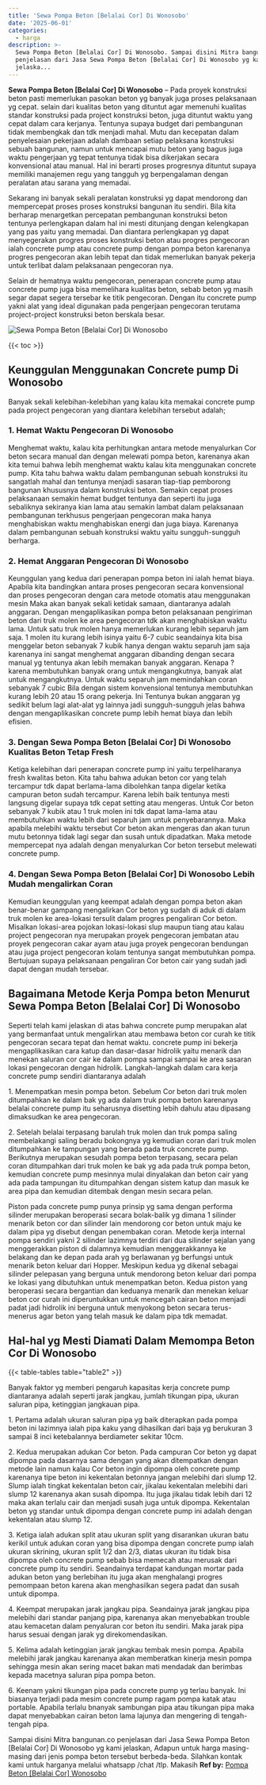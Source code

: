 ```yaml
---
title: 'Sewa Pompa Beton [Belalai Cor] Di Wonosobo'
date: '2025-06-01'
categories:
  - harga
description: >-
  Sewa Pompa Beton [Belalai Cor] Di Wonosobo. Sampai disini Mitra bangunan.co
  penjelasan dari Jasa Sewa Pompa Beton [Belalai Cor] Di Wonosobo yg kami
  jelaska...
---
```


**Sewa Pompa Beton \[Belalai Cor\] Di Wonosobo** – Pada proyek konstruksi beton pasti memerlukan pasokan beton yg banyak juga proses pelaksanaan yg cepat. selain dari kualitas beton yang dituntut agar memenuhi kualitas standar konstruksi pada project konstruksi beton, juga dituntut waktu yang cepat dalam cara kerjanya. Tentunya supaya budget dari pembangunan tidak membengkak dan tdk menjadi mahal. Mutu dan kecepatan dalam penyelesaian pekerjaan adalah dambaan setiap pelaksana konstruksi sebuah bangunan, namun untuk mencapai mutu beton yang bagus juga waktu pengerjaan yg tepat tentunya tidak bisa dikerjakan secara konvensional atau manual. Hal ini berarti proses progresnya dituntut supaya memiliki manajemen regu yang tangguh yg berpengalaman dengan peralatan atau sarana yang memadai.

Sekarang ini banyak sekali peralatan konstruksi yg dapat mendorong dan mempercepat proses proses konstruksi bangunan itu sendiri. Bila kita berharap menargetkan percepatan pembangunan konstruksi beton tentunya perlengkapan dalam hal ini mesti ditunjang dengan kelengkapan yang pas yaitu yang memadai. Dan diantara perlengkapan yg dapat menyegerakan progres proses konstruksi beton atau progres pengecoran ialah concrete pump atau concrete pump dengan pompa beton karenanya progres pengecoran akan lebih tepat dan tidak memerlukan banyak pekerja untuk terlibat dalam pelaksanaan pengecoran nya.

Selain dr hematnya waktu pengecoran, penerapan concrete pump atau concrete pump juga bisa memelihara kualitas beton, sebab beton yg masih segar dapat segera tersebar ke titik pengecoran. Dengan itu concrete pump yakni alat yang ideal digunakan pada pengerjaan pengecoran terutama project-project konstruksi beton berskala besar.

![Sewa Pompa Beton [Belalai Cor] Di Wonosobo](/images/sewa-concrete-pump-35.png)

{{< toc >}}

## Keunggulan Menggunakan Concrete pump Di Wonosobo

Banyak sekali kelebihan-kelebihan yang kalau kita memakai concrete pump pada project pengecoran yang diantara kelebihan tersebut adalah;

### 1\. Hemat Waktu Pengecoran Di Wonosobo

Menghemat waktu, kalau kita perhitungkan antara metode menyalurkan Cor beton secara manual dan dengan melewati pompa beton, karenanya akan kita temui bahwa lebih menghemat waktu kalau kita menggunakan concrete pump. Kita tahu bahwa waktu dalam pembangunan sebuah konstruksi itu sangatlah mahal dan tentunya menjadi sasaran tiap-tiap pemborong bangunan khususnya dalam konstruksi beton. Semakin cepat proses pelaksanaan semakin hemat budget tentunya dan seperti itu juga sebaliknya sekiranya kian lama atau semakin lambat dalam pelaksanaan pembangunan terkhusus pengerjaan pengecoran maka hanya menghabiskan waktu menghabiskan energi dan juga biaya. Karenanya dalam pembangunan sebuah konstruksi waktu yaitu sungguh-sungguh berharga.

### 2\. Hemat Anggaran Pengecoran Di Wonosobo

Keunggulan yang kedua dari penerapan pompa beton ini ialah hemat biaya. Apabila kita bandingkan antara proses pengecoran secara konvensional dan proses pengecoran dengan cara metode otomatis atau menggunakan mesin Maka akan banyak sekali ketidak samaan, diantaranya adalah anggaran. Dengan mengaplikasikan pompa beton pelaksanaan pengiriman beton dari truk molen ke area pengecoran tdk akan menghabiskan waktu lama. Untuk satu truk molen hanya memerlukan kurang lebih separuh jam saja. 1 molen itu kurang lebih isinya yaitu 6-7 cubic seandainya kita bisa menggelar beton sebanyak 7 kubik hanya dengan waktu separuh jam saja karenanya ini sangat menghemat anggaran dibanding dengan secara manual yg tentunya akan lebih memakan banyak anggaran. Kenapa ? karena membutuhkan banyak orang untuk mengangkutnya, banyak alat untuk mengangkutnya. Untuk waktu separuh jam memindahkan coran sebanyak 7 cubic Bila dengan sistem konvensional tentunya membutuhkan kurang lebih 20 atau 15 orang pekerja. Ini Tentunya bukan anggaran yg sedikit belum lagi alat-alat yg lainnya jadi sungguh-sungguh jelas bahwa dengan mengaplikasikan concrete pump lebih hemat biaya dan lebih efisien.

### 3\. Dengan Sewa Pompa Beton \[Belalai Cor\] Di Wonosobo Kualitas Beton Tetap Fresh

Ketiga kelebihan dari penerapan concrete pump ini yaitu terpeliharanya fresh kwalitas beton. Kita tahu bahwa adukan beton cor yang telah tercampur tdk dapat berlama-lama dibolehkan tanpa digelar ketika campuran beton sudah tercampur. Karena lebih baik tentunya mesti langsung digelar supaya tdk cepat setting atau mengeras. Untuk Cor beton sebanyak 7 kubik atau 1 truk molen ini tdk dapat lama-lama atau membutuhkan waktu lebih dari separuh jam untuk penyebarannya. Maka apabila melebihi waktu tersebut Cor beton akan mengeras dan akan turun mutu betonnya tidak lagi segar dan susah untuk dipadatkan. Maka metode mempercepat nya adalah dengan menyalurkan Cor beton tersebut melewati concrete pump.

### 4\. Dengan Sewa Pompa Beton \[Belalai Cor\] Di Wonosobo Lebih Mudah mengalirkan Coran

Kemudian keunggulan yang keempat adalah dengan pompa beton akan benar-benar gampang mengalirkan Cor beton yg sudah di aduk di dalam truk molen ke area-lokasi tersulit dalam progres pengaliran Cor beton. Misalkan lokasi-area pojokan lokasi-lokasi slup maupun tiang atau kalau project pengecoran nya merupakan proyek pengecoran jembatan atau proyek pengecoran cakar ayam atau juga proyek pengecoran bendungan atau juga project pengecoran kolam tentunya sangat membutuhkan pompa. Bertujuan supaya pelaksanaan pengaliran Cor beton cair yang sudah jadi dapat dengan mudah tersebar.

## Bagaimana Metode Kerja Pompa beton Menurut Sewa Pompa Beton \[Belalai Cor\] Di Wonosobo

Seperti telah kami jelaskan di atas bahwa concrete pump merupakan alat yang bermanfaat untuk mengalirkan atau membawa beton cor curah ke titik pengecoran secara tepat dan hemat waktu. concrete pump ini bekerja mengaplikasikan cara katup dan dasar-dasar hidrolik yaitu menarik dan menekan saluran cor cair ke dalam pompa sampai sampai ke area sasaran lokasi pengecoran dengan hidrolik. Langkah-langkah dalam cara kerja concrete pump sendiri diantaranya adalah

1\. Menempatkan mesin pompa beton. Sebelum Cor beton dari truk molen ditumpahkan ke dalam bak yg ada dalam truk pompa beton karenanya belalai concrete pump itu seharusnya disetting lebih dahulu atau dipasang dimaksudkan ke area pengecoran.

2\. Setelah belalai terpasang barulah truk molen dan truk pompa saling membelakangi saling beradu bokongnya yg kemudian coran dari truk molen ditumpahkan ke tampungan yang berada pada truk concrete pump. Berikutnya merupakan sesudah pompa beton terpasang, secara pelan coran ditumpahkan dari truk molen ke bak yg ada pada truk pompa beton, kemudian concrete pump mesinnya mulai dinyalakan dan beton cair yang ada pada tampungan itu ditumpahkan dengan sistem katup dan masuk ke area pipa dan kemudian ditembak dengan mesin secara pelan.

Piston pada concrete pump punya prinsip yg sama dengan performa silinder merupakan beroperasi secara bolak-balik yg dimana 1 silinder menarik beton cor dan silinder lain mendorong cor beton untuk maju ke dalam pipa yg disebut dengan penembakan coran. Metode kerja internal pompa sendiri yakni 2 silinder lazimnya terdiri dari dua silinder sejalan yang menggerakkan piston di dalamnya kemudian menggerakkannya ke belakang dan ke depan pada arah yg berlawanan yg berfungsi untuk menarik beton keluar dari Hopper. Meskipun kedua yg dikenal sebagai silinder pelepasan yang berguna untuk mendorong beton keluar dari pompa ke lokasi yang dibutuhkan untuk menempatkan beton. Kedua piston yang beroperasi secara bergantian dan keduanya menarik dan menekan keluar beton cor curah ini diperuntukkan untuk mencegah cairan beton menjadi padat jadi hidrolik ini berguna untuk menyokong beton secara terus-menerus agar beton yang telah masuk ke dalam pipa tdk memadat.

## Hal-hal yg Mesti Diamati Dalam Memompa Beton Cor Di Wonosobo

{{< table-tables table="table2" >}}

Banyak faktor yg memberi pengaruh kapasitas kerja concrete pump diantaranya adalah seperti jarak jangkau, jumlah tikungan pipa, ukuran saluran pipa, ketinggian jangkauan pipa.

1\. Pertama adalah ukuran saluran pipa yg baik diterapkan pada pompa beton ini lazimnya ialah pipa kaku yang dihasilkan dari baja yg berukuran 3 sampai 8 inci ketebalannya berdiameter sekitar 10cm.

2\. Kedua merupakan adukan Cor beton. Pada campuran Cor beton yg dapat dipompa pada dasarnya sama dengan yang akan ditempatkan dengan metode lain namun kalau Cor beton ingin dipompa oleh concrete pump karenanya tipe beton ini kekentalan betonnya jangan melebihi dari slump 12. Slump ialah tingkat kekentalan beton cair, jikalau kekentalan melebihi dari slump 12 karenanya akan susah dipompa. Itu juga jikalau tidak lebih dari 12 maka akan terlalu cair dan menjadi susah juga untuk dipompa. Kekentalan beton yg standar untuk dipompa dengan concrete pump ini adalah dengan kekentalan atau slump 12.

3\. Ketiga ialah adukan split atau ukuran split yang disarankan ukuran batu kerikil untuk adukan coran yang bisa dipompa dengan concrete pump ialah ukuran skrining, ukuran split 1/2 dan 2/3, diatas ukuran itu tidak bisa dipompa oleh concrete pump sebab bisa memecah atau merusak dari concrete pump itu sendiri. Seandainya terdapat kandungan mortar pada adukan beton yang berlebihan itu juga akan menghalangi progres pemompaan beton karena akan menghasilkan segera padat dan susah untuk dipompa.

4\. Keempat merupakan jarak jangkau pipa. Seandainya jarak jangkau pipa melebihi dari standar panjang pipa, karenanya akan menyebabkan trouble atau kemacetan dalam penyaluran cor beton itu sendiri. Maka jarak pipa harus sesuai dengan jarak yg direkomendasikan.

5\. Kelima adalah ketinggian jarak jangkau tembak mesin pompa. Apabila melebihi jarak jangkau karenanya akan memberatkan kinerja mesin pompa sehingga mesin akan sering macet bakan mati mendadak dan berimbas kepada macetnya saluran pipa pompa beton.

6\. Keenam yakni tikungan pipa pada concrete pump yg terlau banyak. Ini biasanya terjadi pada mesim concrete pump ragam pompa katak atau portable. Apabila terlalu bnanyak sambungan pipa atau tikungan pipa maka dapat menyebabkan cairan beton lama lajunya dan mengering di tengah-tengah pipa.

Sampai disini Mitra bangunan.co penjelasan dari Jasa Sewa Pompa Beton \[Belalai Cor\] Di Wonosobo yg kami jelaskan, Adapun untuk harga masing-masing dari jenis pompa beton tersebut berbeda-beda. Silahkan kontak kami untuk harganya melalui whatsapp /chat /tlp. Makasih
**Ref by:** [Pompa Beton [Belalai Cor] Wonosobo](https://id.wikipedia.org/wiki/Pompa)
